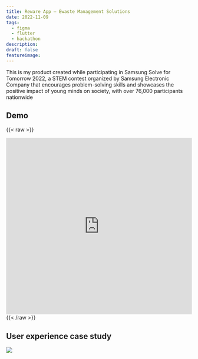```yaml
---
title: Reware App – Ewaste Management Solutions
date: 2022-11-09
tags:
  - figma
  - flutter
  - hackathon
description:
draft: false
featureimage:
---
```


This is my product created while participating in Samsung Solve for Tomorrow 2022, a STEM contest organized by Samsung Electronic Company that encourages problem-solving skills and showcases the positive impact of young minds on society, with over 76,000 participants nationwide

## Demo

{{< raw >}}
  <div>
<iframe width="100%" height="480" src="https://www.youtube.com/embed/3MiNcRix8I0?si=qv5MG6gD4SlTi4Cd&amp;start=334" title="Reware - Ewaste Management Solutions" frameborder="0" allow="accelerometer; autoplay; clipboard-write; encrypted-media; gyroscope; picture-in-picture; web-share" referrerpolicy="strict-origin-when-cross-origin" allowfullscreen></iframe>
  </div>
{{< /raw >}}

## User experience case study

![](https://i.imgur.com/KyH7Cui.jpeg)
